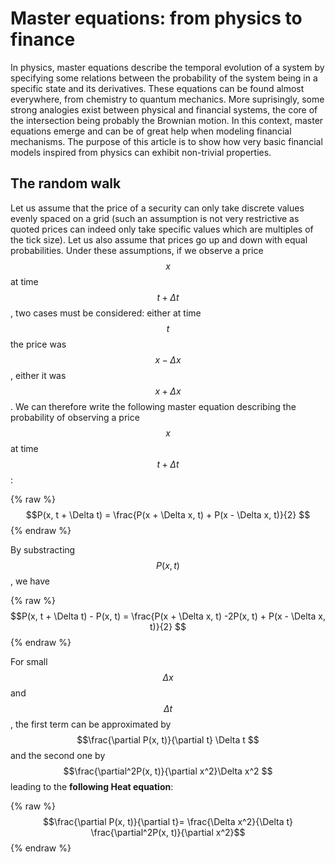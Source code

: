 <script src="https://cdn.mathjax.org/mathjax/latest/MathJax.js?config=TeX-AMS-MML_HTMLorMML" type="text/javascript"></script>

# Master equations: from physics to finance

In physics, master equations describe the temporal evolution of a system by specifying some relations between the probability of the system being in a specific state and its derivatives. These equations can be found almost everywhere, from chemistry to quantum mechanics. More suprisingly, some strong analogies exist between physical and financial systems, the core of the intersection being probably the Brownian motion. In this context, master equations emerge and can be of great help when modeling financial mechanisms. The purpose of this article is to show how very basic financial models inspired from physics can exhibit non-trivial properties.

## The random walk

Let us assume that the price of a security can only take discrete values evenly spaced on a grid (such an assumption is not very restrictive as quoted prices can indeed only take specific values which are multiples of the tick size). Let us also assume that prices go up and down with equal probabilities. Under these assumptions, if we observe a price $$x$$ at time $$t + \Delta t$$, two cases must be considered: either at time $$t$$ the price was $$x - \Delta x$$, either it was $$x + \Delta x$$. We can therefore write the following master equation describing the probability of observing a price $$x$$ at time $$t + \Delta t$$:


{% raw %} $$P(x, t + \Delta t) = \frac{P(x + \Delta x, t) + P(x - \Delta x, t)}{2} $$ {% endraw %}

By substracting $$P(x, t)$$, we have


{% raw %} $$P(x, t + \Delta t) - P(x, t) = \frac{P(x + \Delta x, t) -2P(x, t) + P(x - \Delta x, t)}{2} $$ {% endraw %}

For small $$\Delta x$$ and $$\Delta t$$, the first term can be approximated by $$\frac{\partial P(x, t)}{\partial t} \Delta t $$ and the second one by $$\frac{\partial^2P(x, t)}{\partial x^2}\Delta x^2 $$ leading to the **following Heat equation**:


{% raw %} $$\frac{\partial P(x, t)}{\partial t}= \frac{\Delta x^2}{\Delta t} \frac{\partial^2P(x, t)}{\partial x^2}$$ {% endraw %}


